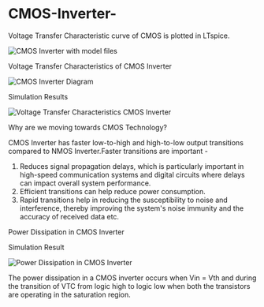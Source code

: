 # CMOS-Inverter-
Voltage Transfer Characteristic curve of CMOS is plotted in LTspice. 

![CMOS Inverter with model files](https://github.com/Sandeep1203tech/LTspice--CMOS-Inverter-/assets/78650502/845ab2b2-58f0-48a0-ac3e-ddb67bc17775)


Voltage Transfer Characteristics of CMOS Inverter

![CMOS Inverter Diagram](https://github.com/Sandeep1203tech/LTspice--CMOS-Inverter-/assets/78650502/3d5ce5d0-bd37-455c-bc37-e3b65d0478c7)

Simulation Results

![Voltage Transfer Characteristics CMOS Inverter](https://github.com/Sandeep1203tech/LTspice--CMOS-Inverter-/assets/78650502/606be382-1f2f-4d97-b830-a2ca1366a0ee)


Why are we moving towards CMOS Technology?

CMOS Inverter has faster low-to-high and high-to-low output transitions compared to NMOS Inverter.Faster transitions are important -
1) Reduces signal propagation delays, which is particularly important in high-speed communication systems and digital circuits where delays can impact overall system performance.
2) Efficient transitions can help reduce power consumption.
3) Rapid transitions help in reducing the susceptibility to noise and interference, thereby improving the system's noise immunity and the accuracy of received data etc.


Power Dissipation in CMOS Inverter

Simulation Result

![Power Dissipation in CMOS Inverter](https://github.com/Sandeep1203tech/LTspice--CMOS-Inverter-/assets/78650502/3cb53867-502f-4325-bdc3-2ddf8808516d)

The power dissipation in a CMOS inverter occurs when Vin = Vth and during the transition of VTC from logic high to logic low when both the transistors are operating in the saturation region.




